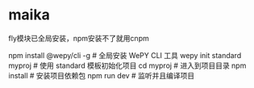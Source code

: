 # maika

fly模块已全局安装，npm安装不了就用cnpm

npm install @wepy/cli -g # 全局安装 WePY CLI 工具
wepy init standard myproj # 使用 standard 模板初始化项目
cd myproj # 进入到项目目录
npm install # 安装项目依赖包
npm run dev # 监听并且编译项目
